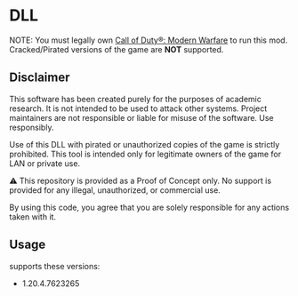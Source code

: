 # DLL

NOTE: You must legally own [Call of Duty®: Modern Warfare](https://store.steampowered.com/app/2000950/) to run this mod. Cracked/Pirated versions of the game are **NOT** supported.

## Disclaimer

This software has been created purely for the purposes of academic research. It is not intended to be used to attack other systems. Project maintainers are not responsible or liable for misuse of the software. Use responsibly.

Use of this DLL with pirated or unauthorized copies of the game is strictly prohibited. This tool is intended only for legitimate owners of the game for LAN or private use.

⚠️ This repository is provided as a Proof of Concept only. No support is provided for any illegal, unauthorized, or commercial use.

By using this code, you agree that you are solely responsible for any actions taken with it.

## Usage

supports these versions:  
- 1.20.4.7623265

